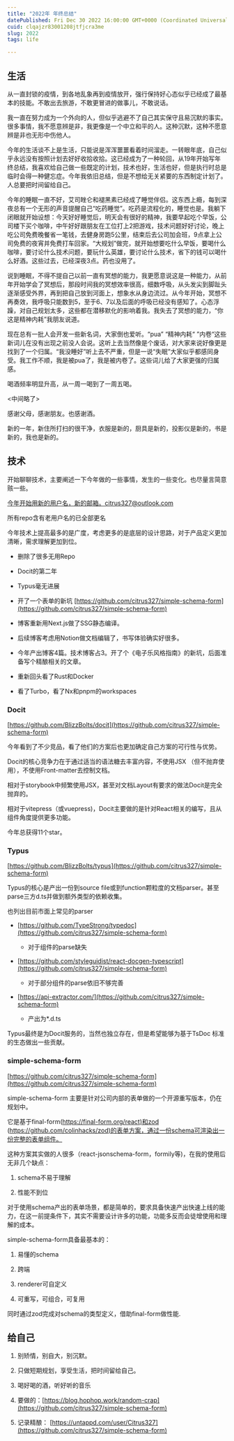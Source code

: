 ```yaml
---
title: "2022年 年终总结"
datePublished: Fri Dec 30 2022 16:00:00 GMT+0000 (Coordinated Universal Time)
cuid: clqajzr83001208jtfjcra3me
slug: 2022
tags: life

---
```


## 生活

从一直封锁的疫情，到各地乱象再到疫情放开，强行保持好心态似乎已经成了最基本的技能。不敢出去旅游，不敢更冒进的做事儿，不敢说话。

我一直在努力成为一个外向的人，但似乎逃避不了自己其实保守且易沉默的事实。很多事情，我不愿意辨是非，我更像是一个中立和平的人。这种沉默，这种不愿意辨是非也无形中伤他人。

今年的生活谈不上是生活，只能说是浑浑噩噩看着时间溜走。一转眼年底，自己似乎永远没有按照计划去好好收拾收拾。这已经成为了一种轮回，从19年开始写年终总结，我喜欢给自己做一些既定的计划，技术也好，生活也好，但是执行时总是临时会得一种健忘症。今年我依旧总结，但是不想给无关紧要的东西制定计划了。人总要把时间留给自己。

今年的睡眠一直不好，艾司睉仑和褪黑素已经成了睡觉伴侣。这东西上瘾，每到深夜总有一个无形的声音提醒自己“吃药睡觉”。吃药是流程化的，睡觉也是。我躺下闭眼就开始设想：今天好好睡觉后，明天会有很好的精神，我要早起吃个早饭，公司楼下买个咖啡，中午好好跟朋友在工位打上2把游戏，技术问题好好讨论，晚上吃公司免费晚餐省一笔钱，去健身房跑5公里，结束后去公司加会班，9点拿上公司免费的夜宵并免费打车回家。“大规划”做完，就开始想要吃什么早饭，要喝什么咖啡，要讨论什么技术问题，要玩什么英雄，要讨论什么技术，省下的钱可以喝什么好酒。这些过去，已经深夜3点。药也没用了。

说到睡眠，不得不提自己以前一直有冥想的能力，我更愿意说这是一种能力，从前年开始学会了冥想后，那段时间我的冥想效率很高，细数呼吸，从头发尖到脚趾头逐渐感受外界，再到把自己放到河面上，想象水从身边流过。从今年开始，冥想不再奏效，我呼吸只能数到5，至于6、7以及后面的呼吸已经没有感知了。心态浮躁，对自己规划太多，这些都在潜移默化的影响着我。我失去了冥想的能力，“你这是精神内耗”我朋友说道。

现在总有一批人会开发一些新名词，大家倒也爱听。“pua” “精神内耗“ ”内卷“这些新词儿在没有出现之前没人会说。这听上去当然像是个废话，对大家来说好像更是找到了一个归属。“我没睡好”听上去不严重，但是一说“失眠”大家似乎都感同身受。我工作不顺，我是被pua了，我是被内卷了。这些词儿给了大家更强的归属感。

喝酒频率明显升高，从一周一喝到了一周五喝。

&lt;中间略了&gt;

感谢父母，感谢朋友。也感谢酒。

新的一年，新住所打扫的很干净，衣服是新的，厨具是新的，投影仪是新的，书是新的，我也是新的。

## 技术

开始聊聊技术，主要阐述一下今年做的一些事情，发生的一些变化。也尽量言简意赅一些。

[今年开始用新的用户名，新的邮箱。citrus327@outlook.com](https://github.com/citrus327/simple-schema-form)

所有repo含有老用户名的已全部更名

今年技术上提高最多的是广度，考虑更多的是底层的设计思路，对于产品定义更加清晰，需求理解更加到位。

* 删除了很多无用Repo
    
* Docit的第二年
    
* Typus毫无进展
    
* 开了一个表单的新坑 [https://github.com/citrus327/simple-schema-form](https://github.com/citrus327/simple-schema-form)
    
* 博客重新用Next.js做了SSG静态编译。
    
* 后续博客考虑用Notion做文档编辑了，书写体验确实好很多。
    
* 今年产出博客4篇。技术博客占3。开了个《电子乐风格指南》的新坑，后面准备写个精酿相关的文章。
    
* 重新回头看了Rust和Docker
    
* 看了Turbo，看了Nx和pnpm的workspaces
    

### Docit

[https://github.com/BlizzBolts/docit](https://github.com/citrus327/simple-schema-form)

今年看到了不少竞品，看了他们的方案后也更加确定自己方案的可行性与优势。

Docit的核心竞争力在于通过适当的语法糖去丰富内容，不使用JSX （但不抛弃使用），不使用Front-matter去控制文档。

相对于storybook中频繁使用JSX，甚至对文档Layout有要求的做法Docit是完全抛弃的。

相对于vitepress（或vuepress)，Docit主要做的是针对React相关的编写，且从组件角度提供更多功能。

今年总获得11个star。

### Typus

[https://github.com/BlizzBolts/typus](https://github.com/citrus327/simple-schema-form)

Typus的核心是产出一份到source file或到function颗粒度的文档parser。甚至parse三方d.ts并做到额外类型的依赖收集。

也列出目前市面上常见的parser

* [https://github.com/TypeStrong/typedoc](https://github.com/citrus327/simple-schema-form)
    
    * 对于组件的parse缺失
        
* [https://github.com/styleguidist/react-docgen-typescript](https://github.com/citrus327/simple-schema-form)
    
    * 对于部分组件的parse依旧不够完善
        
* [https://api-extractor.com/](https://github.com/citrus327/simple-schema-form)
    
    * 产出为\*.d.ts
        

Typus最终是为Docit服务的，当然也独立存在，但是希望能够为基于TsDoc 标准的生态做出一些贡献。

### simple-schema-form

[https://github.com/citrus327/simple-schema-form](https://github.com/citrus327/simple-schema-form)

simple-schema-form 主要是针对公司内部的表单做的一个开源重写版本，仍在规划中。

它是基于final-form([https://final-form.org/react)和zod](https://github.com/citrus327/simple-schema-form) ([https://github.com/colinhacks/zod)的表单方案，通过一份schema可渲染出一份完整的表单组件。](https://github.com/citrus327/simple-schema-form)

这种方案其实做的人很多（react-jsonschema-form，formily等)，在我的使用后无非几个缺点：

1. schema不易于理解
    
2. 性能不到位
    

对于使用schema产出的表单场景，都是简单的，要求具备快速产出快速上线的能力，在这一前提条件下，其实不需要设计许多的功能，功能多反而会徒增使用和理解的成本。

simple-schema-form具备最基本的：

1. 易懂的schema
    
2. 跨端
    
3. renderer可自定义
    
4. 可重写，可组合，可复用
    

同时通过zod完成对schema的类型定义，借助final-form做性能.

## 给自己

1. 别矫情，别自大，别沉默。
    
2. 只做短期规划，享受生活，把时间留给自己。
    
3. 喝好喝的酒，听好听的音乐
    
4. 要做的：[https://blog.hophop.work/random-crap](https://github.com/citrus327/simple-schema-form)
    
5. 记录精酿： [https://untappd.com/user/Citrus327](https://github.com/citrus327/simple-schema-form)